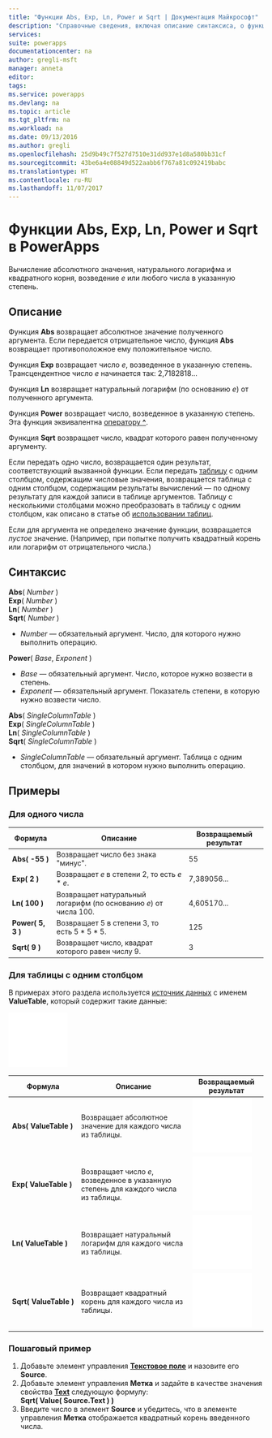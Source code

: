 ```yaml
---
title: "Функции Abs, Exp, Ln, Power и Sqrt | Документация Майкрософт"
description: "Справочные сведения, включая описание синтаксиса, о функциях Abs, Exp, Ln, Power и Sqrt в PowerApps"
services: 
suite: powerapps
documentationcenter: na
author: gregli-msft
manager: anneta
editor: 
tags: 
ms.service: powerapps
ms.devlang: na
ms.topic: article
ms.tgt_pltfrm: na
ms.workload: na
ms.date: 09/13/2016
ms.author: gregli
ms.openlocfilehash: 25d9b49c7f527d7510e31dd937e1d8a580bb31cf
ms.sourcegitcommit: 43be6a4e08849d522aabb6f767a81c092419babc
ms.translationtype: HT
ms.contentlocale: ru-RU
ms.lasthandoff: 11/07/2017
---
```

# <a name="abs-exp-ln-power-and-sqrt-functions-in-powerapps"></a>Функции Abs, Exp, Ln, Power и Sqrt в PowerApps
Вычисление абсолютного значения, натурального логарифма и квадратного корня, возведение *e* или любого числа в указанную степень.

## <a name="description"></a>Описание
Функция **Abs** возвращает абсолютное значение полученного аргумента. Если передается отрицательное число, функция **Abs** возвращает противоположное ему положительное число.

Функция **Exp** возвращает число *e*, возведенное в указанную степень.  Трансцендентное число *e* начинается так: 2,7182818...

Функция **Ln** возвращает натуральный логарифм (по основанию *e*) от полученного аргумента.

Функция **Power** возвращает число, возведенное в указанную степень.  Эта функция эквивалентна [оператору **^**](operators.md).

Функция **Sqrt** возвращает число, квадрат которого равен полученному аргументу.

Если передать одно число, возвращается один результат, соответствующий вызванной функции.  Если передать [таблицу](../working-with-tables.md) с одним столбцом, содержащим числовые значения, возвращается таблица с одним столбцом, содержащим результаты вычислений — по одному результату для каждой записи в таблице аргументов. Таблицу с несколькими столбцами можно преобразовать в таблицу с одним столбцом, как описано в статье об [использовании таблиц](../working-with-tables.md).  

Если для аргумента не определено значение функции, возвращается *пустое* значение.  (Например, при попытке получить квадратный корень или логарифм от отрицательного числа.)

## <a name="syntax"></a>Синтаксис
**Abs**( *Number* )<br>**Exp**( *Number* )<br>**Ln**( *Number* )<br>**Sqrt**( *Number* )

* *Number* — обязательный аргумент. Число, для которого нужно выполнить операцию.

**Power**( *Base*, *Exponent* )

* *Base* — обязательный аргумент. Число, которое нужно возвести в степень.
* *Exponent* — обязательный аргумент. Показатель степени, в которую нужно возвести число.

**Abs**( *SingleColumnTable* )<br>**Exp**( *SingleColumnTable* )<br>**Ln**( *SingleColumnTable* )<br>**Sqrt**( *SingleColumnTable* )

* *SingleColumnTable* — обязательный аргумент. Таблица с одним столбцом, для значений в котором нужно выполнить операцию.

## <a name="examples"></a>Примеры
### <a name="single-number"></a>Для одного числа
| Формула | Описание | Возвращаемый результат |
| --- | --- | --- |
| **Abs( -55 )** |Возвращает число без знака "минус". |55 |
| **Exp( 2 )** |Возвращает *e* в степени 2, то есть *e* \* *e*. |7,389056... |
| **Ln( 100 )** |Возвращает натуральный логарифм (по основанию *e*) от числа 100. |4,605170... |
| **Power( 5, 3 )** |Возвращает 5 в степени 3, то есть 5 \* 5 \* 5. |125 |
| **Sqrt( 9 )** |Возвращает число, квадрат которого равен числу 9. |3 |

### <a name="single-column-table"></a>Для таблицы с одним столбцом
В примерах этого раздела используется [источник данных](../working-with-data-sources.md) с именем **ValueTable**, который содержит такие данные:

![](media/function-numericals/values.png)

| Формула | Описание | Возвращаемый результат |
| --- | --- | --- |
| **Abs(&nbsp;ValueTable&nbsp;)** |Возвращает абсолютное значение для каждого числа из таблицы. |<style> img { max-width: none } </style> ![](media/function-numericals/values-abs.png) |
| **Exp(&nbsp;ValueTable&nbsp;)** |Возвращает число *e*, возведенное в указанную степень для каждого числа из таблицы. |<style> img { max-width: none } </style> ![](media/function-numericals/values-exp.png) |
| **Ln(&nbsp;ValueTable&nbsp;)** |Возвращает натуральный логарифм для каждого числа из таблицы. |<style> img { max-width: none } </style> ![](media/function-numericals/values-ln.png) |
| **Sqrt(&nbsp;ValueTable&nbsp;)** |Возвращает квадратный корень для каждого числа из таблицы. |![](media/function-numericals/values-sqrt.png) |

### <a name="step-by-step-example"></a>Пошаговый пример
1. Добавьте элемент управления **[Текстовое поле](../controls/control-text-input.md)** и назовите его **Source**.
2. Добавьте элемент управления **Метка** и задайте в качестве значения свойства **[Text](../controls/properties-core.md)** следующую формулу:
   <br>
   **Sqrt( Value( Source.Text ) )**
3. Введите число в элемент **Source** и убедитесь, что в элементе управления **Метка** отображается квадратный корень введенного числа.

